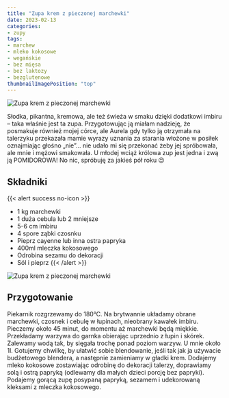 ```yaml
---
title: "Zupa krem z pieczonej marchewki"
date: 2023-02-13
categories:
- zupy
tags:
- marchew
- mleko kokosowe
- wegańskie
- bez mięsa
- bez laktozy
- bezglutenowe
thumbnailImagePosition: "top"
---
```

![Zupa krem z pieczonej marchewki](/img/Zupa-krem-z-pieczonej-marchewki/Zupa-krem-z-pieczonej-marchewki-1.JPG)

Słodka, pikantna, kremowa, ale też świeża w smaku dzięki dodatkowi imbiru – taka właśnie jest ta zupa. Przygotowując ją miałam nadzieję, że posmakuje również mojej córce, ale Aurela gdy tylko ją otrzymała na talerzyku przekazała mamie wyrazy uznania za starania włożone w posiłek oznajmiając głośno „nie”… nie udało mi się przekonać żeby jej spróbowała, ale mnie i mężowi smakowała. U młodej wciąż królowa zup jest jedna i zwą ją POMIDOROWA! No nic, spróbuję za jakieś pół roku 😉 
<!--more-->
## Składniki
{{< alert success no-icon >}}
- 1 kg marchewki
- 1 duża cebula lub 2 mniejsze
- 5-6 cm imbiru 
- 4 spore ząbki czosnku
- Pieprz cayenne lub inna ostra papryka
- 400ml mleczka kokosowego
- Odrobina sezamu do dekoracji
- Sól i pieprz
{{< /alert >}}

![Zupa krem z pieczonej marchewki](/img/Zupa-krem-z-pieczonej-marchewki/Zupa-krem-z-pieczonej-marchewki-2.JPG)
## Przygotowanie
Piekarnik rozgrzewamy do 180°C. Na brytwannie układamy obrane marchewki, czosnek i cebulę w łupinach, nieobrany kawałek imbiru. Pieczemy około 45 minut, do momentu aż marchewki będą miękkie. Przekładamy warzywa do garnka obierając uprzednio z łupin i skórek. Zalewamy wodą tak, by sięgała trochę ponad poziom warzyw. U mnie około 1l. Gotujemy chwilkę, by ułatwić sobie blendowanie, jeśli tak jak ja używacie budżetowego blendera, a następnie zamieniamy w gładki krem. Dodajemy mleko kokosowe zostawiając odrobinę do dekoracji talerzy, doprawiamy solą i ostrą papryką (odlewamy dla małych dzieci porcję bez papryki). Podajemy gorącą zupę posypaną papryką, sezamem i udekorowaną kleksami z mleczka kokosowego.
